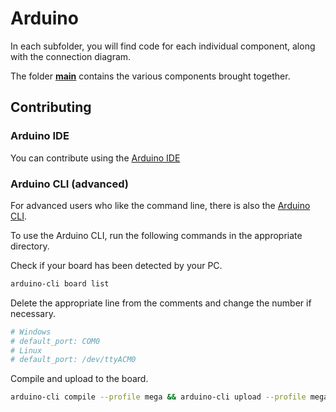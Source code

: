 # Arduino

In each subfolder, you will find code for each individual component, along with the connection diagram.

The folder [**main**](main) contains the various components brought together.

## Contributing

### Arduino IDE
You can contribute using the [Arduino IDE](https://www.arduino.cc/en/software)

### Arduino CLI (advanced)

For advanced users who like the command line, there is also the [Arduino CLI](https://arduino.github.io/arduino-cli/0.31/installation/).

To use the Arduino CLI, run the following commands in the appropriate directory.

Check if your board has been detected by your PC.

```bash
arduino-cli board list
```

Delete the appropriate line from the comments and change the number if necessary.

```yaml
# Windows
# default_port: COM0
# Linux
# default_port: /dev/ttyACM0
```

Compile and upload to the board.

```bash
arduino-cli compile --profile mega && arduino-cli upload --profile mega
```


